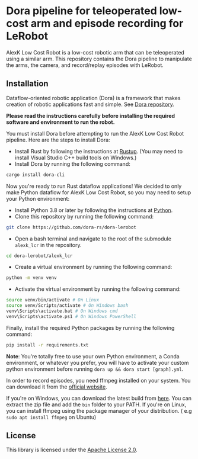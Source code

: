 # Dora pipeline for teleoperated low-cost arm and episode recording for LeRobot

AlexK Low Cost Robot is a low-cost robotic arm that can be teleoperated using a similar arm. This repository contains
the Dora pipeline to manipulate the arms, the camera, and record/replay episodes with LeRobot.

## Installation

Dataflow-oriented robotic application (Dora) is a framework that makes creation of robotic applications fast and simple.
See [Dora repository](https://github.com/dora-rs/dora).

**Please read the instructions carefully before installing the required software and environment to run the robot.**

You must install Dora before attempting to run the AlexK Low Cost Robot pipeline. Here are the steps to install Dora:

- Install Rust by following the instructions at [Rustup](https://rustup.rs/). (You may need to install Visual Studio C++
  build tools on Windows.)
- Install Dora by running the following command:

```bash
cargo install dora-cli
```

Now you're ready to run Rust dataflow applications! We decided to only make Python dataflow for AlexK Low Cost Robot, so
you may need to setup your Python environment:

- Install Python 3.8 or later by following the instructions at [Python](https://www.python.org/downloads/).
- Clone this repository by running the following command:

```bash
git clone https://github.com/dora-rs/dora-lerobot
```

- Open a bash terminal and navigate to the root of the submodule `alexk_lcr` in the repository.

```bash
cd dora-lerobot/alexk_lcr
```

- Create a virtual environment by running the following command:

```bash
python -m venv venv
```

- Activate the virtual environment by running the following command:

```bash
source venv/bin/activate # On Linux
source venv/Scripts/activate # On Windows bash
venv\Scripts\activate.bat # On Windows cmd
venv\Scripts\activate.ps1 # On Windows PowerShell
```

Finally, install the required Python packages by running the following command:

```bash
pip install -r requirements.txt
```

**Note**: You're totally free to use your own Python environment, a Conda environment, or whatever you prefer, you will
have to activate
your custom python environment before running `dora up && dora start [graph].yml`.

In order to record episodes, you need ffmpeg installed on your system. You can download it from
the [official website](https://ffmpeg.org/download.html).

If you're on Windows, you can download the latest build from [here](https://www.gyan.dev/ffmpeg/builds/). You can
extract the zip file and add the `bin` folder to your PATH.
If you're on Linux, you can install ffmpeg using the package manager of your distribution. (
e.g `sudo apt install ffmpeg` on Ubuntu)

## License

This library is licensed under the [Apache License 2.0](../../LICENSE).
